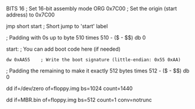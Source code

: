 BITS 16          ; Set 16-bit assembly mode
ORG 0x7C00       ; Set the origin (start address) to 0x7C00

jmp short start  ; Short jump to 'start' label

; Padding with 0s up to byte 510
times 510 - ($ - $$) db 0

start:
    ; You can add boot code here (if needed)

    dw 0xAA55    ; Write the boot signature (little-endian: 0x55 0xAA)


; Padding the remaining to make it exactly 512 bytes
times 512 - ($ - $$) db 0



dd if=/dev/zero of=floppy.img bs=1024 count=1440


dd if=MBR.bin of=floppy.img bs=512 count=1 conv=notrunc